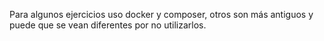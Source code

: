 Para algunos ejercicios uso docker y composer, otros son más antiguos y puede que se vean diferentes por no utilizarlos.